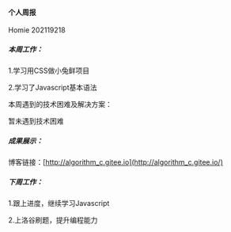 #### 个人周报

Homie 202119218

##### 本周工作：

1.学习用CSS做小兔鲜项目

2.学习了Javascript基本语法

本周遇到的技术困难及解决方案：

暂未遇到技术困难

##### 成果展示：

博客链接：[http://algorithm_c.gitee.io](http://algorithm_c.gitee.io/)

##### 下周工作：

1.跟上进度，继续学习Javascript

2.上洛谷刷题，提升编程能力